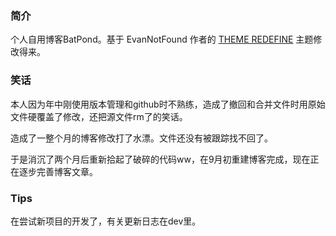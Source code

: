 ### 简介

个人自用博客BatPond。基于 EvanNotFound 作者的 [THEME REDEFINE](https://github.com/EvanNotFound/hexo-theme-redefine) 主题修改得来。

### 笑话

本人因为年中刚使用版本管理和github时不熟练，造成了撤回和合并文件时用原始文件硬覆盖了修改，还把源文件rm了的笑话。

造成了一整个月的博客修改打了水漂。文件还没有被跟踪找不回了。

于是消沉了两个月后重新拾起了破碎的代码ww，在9月初重建博客完成，现在正在逐步完善博客文章。

### Tips

在尝试新项目的开发了，有关更新日志在dev里。
